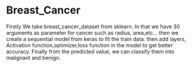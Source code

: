 # Breast_Cancer
Firstly We take breast_cancer_dataset from sklearn.
In that we have 30 arguments as parameter for cancer such as radius, area,etc...
then we create a sequential model from keras to fit the train data.
then add layers, Activation function,optimizer,loss function in the model to get better accuracy.
Finally from the predicted value, we can classify them into malignant and benign.
